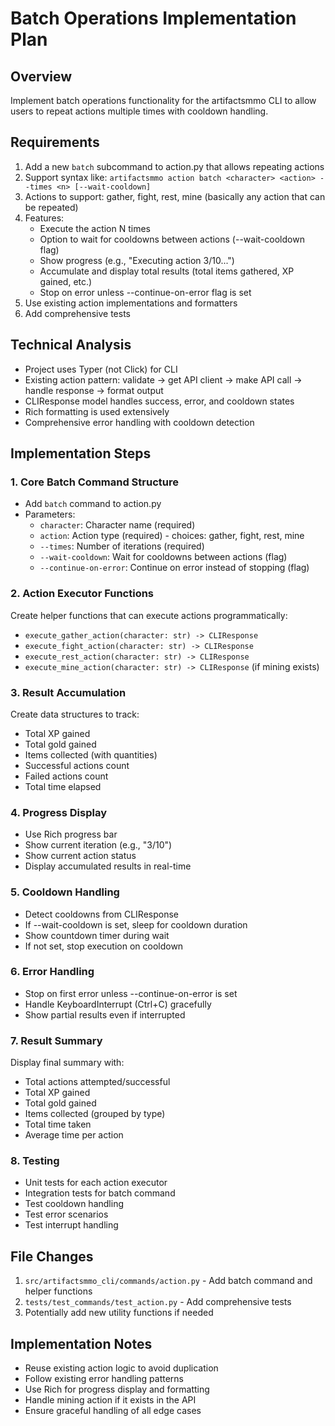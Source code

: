 # Batch Operations Implementation Plan

## Overview
Implement batch operations functionality for the artifactsmmo CLI to allow users to repeat actions multiple times with cooldown handling.

## Requirements
1. Add a new `batch` subcommand to action.py that allows repeating actions
2. Support syntax like: `artifactsmmo action batch <character> <action> --times <n> [--wait-cooldown]`
3. Actions to support: gather, fight, rest, mine (basically any action that can be repeated)
4. Features:
   - Execute the action N times
   - Option to wait for cooldowns between actions (--wait-cooldown flag)
   - Show progress (e.g., "Executing action 3/10...")
   - Accumulate and display total results (total items gathered, XP gained, etc.)
   - Stop on error unless --continue-on-error flag is set
5. Use existing action implementations and formatters
6. Add comprehensive tests

## Technical Analysis
- Project uses Typer (not Click) for CLI
- Existing action pattern: validate → get API client → make API call → handle response → format output
- CLIResponse model handles success, error, and cooldown states
- Rich formatting is used extensively
- Comprehensive error handling with cooldown detection

## Implementation Steps

### 1. Core Batch Command Structure
- Add `batch` command to action.py
- Parameters:
  - `character`: Character name (required)
  - `action`: Action type (required) - choices: gather, fight, rest, mine
  - `--times`: Number of iterations (required)
  - `--wait-cooldown`: Wait for cooldowns between actions (flag)
  - `--continue-on-error`: Continue on error instead of stopping (flag)

### 2. Action Executor Functions
Create helper functions that can execute actions programmatically:
- `execute_gather_action(character: str) -> CLIResponse`
- `execute_fight_action(character: str) -> CLIResponse`
- `execute_rest_action(character: str) -> CLIResponse`
- `execute_mine_action(character: str) -> CLIResponse` (if mining exists)

### 3. Result Accumulation
Create data structures to track:
- Total XP gained
- Total gold gained
- Items collected (with quantities)
- Successful actions count
- Failed actions count
- Total time elapsed

### 4. Progress Display
- Use Rich progress bar
- Show current iteration (e.g., "3/10")
- Show current action status
- Display accumulated results in real-time

### 5. Cooldown Handling
- Detect cooldowns from CLIResponse
- If --wait-cooldown is set, sleep for cooldown duration
- Show countdown timer during wait
- If not set, stop execution on cooldown

### 6. Error Handling
- Stop on first error unless --continue-on-error is set
- Handle KeyboardInterrupt (Ctrl+C) gracefully
- Show partial results even if interrupted

### 7. Result Summary
Display final summary with:
- Total actions attempted/successful
- Total XP gained
- Total gold gained
- Items collected (grouped by type)
- Total time taken
- Average time per action

### 8. Testing
- Unit tests for each action executor
- Integration tests for batch command
- Test cooldown handling
- Test error scenarios
- Test interrupt handling

## File Changes
1. `src/artifactsmmo_cli/commands/action.py` - Add batch command and helper functions
2. `tests/test_commands/test_action.py` - Add comprehensive tests
3. Potentially add new utility functions if needed

## Implementation Notes
- Reuse existing action logic to avoid duplication
- Follow existing error handling patterns
- Use Rich for progress display and formatting
- Handle mining action if it exists in the API
- Ensure graceful handling of all edge cases